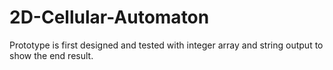 # 2D-Cellular-Automaton
Prototype is first designed and tested with integer array and string output to show the end result.

